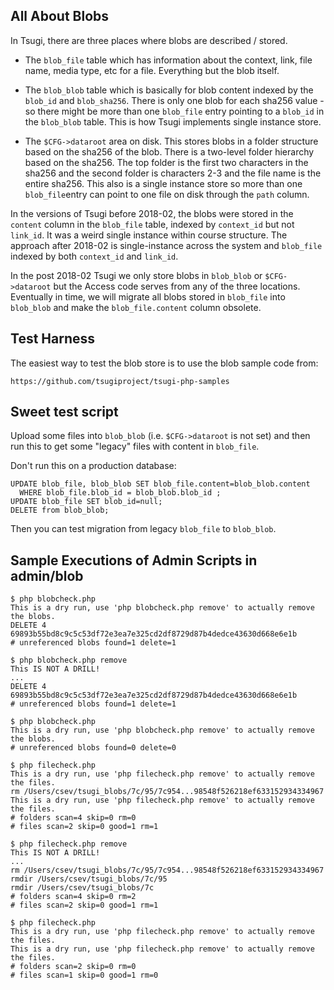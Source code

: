 
All About Blobs
---------------

In Tsugi, there are three places where blobs are described / stored.

* The `blob_file` table which has information about the context, link, file name,
media type, etc for a file.  Everything but the blob itself.

* The `blob_blob` table which is basically for blob content indexed by the `blob_id`
and `blob_sha256`.   There is only one blob for each sha256 value - so there might be
more than one `blob_file` entry pointing to a `blob_id` in the `blob_blob` table.
This is how Tsugi implements single instance store.

* The `$CFG->dataroot` area on disk.  This stores blobs in a folder structure based
on the sha256 of the blob.  There is a two-level folder hierarchy based on the sha256.
The top folder is the first two characters in the sha256 and the second folder is characters
2-3 and the file name is the entire sha256.  This also is a single instance store
so more than one `blob_file`entry can point to one file on disk through the `path` column.

In the versions of Tsugi before 2018-02, the blobs were stored in the `content` column
in the `blob_file` table, indexed by `context_id` but not `link_id`.  It was a weird
single instance within course structure.  The approach after 2018-02 is single-instance
across the system and `blob_file` indexed by both `context_id` and `link_id`.

In the post 2018-02 Tsugi we only store blobs in `blob_blob` or `$CFG->dataroot` but
the Access code serves from any of the three locations.   Eventually in time, we will
migrate all blobs stored in `blob_file` into `blob_blob` and make the `blob_file.content`
column obsolete.

Test Harness
------------

The easiest way to test the blob store is to use the blob sample code from:

    https://github.com/tsugiproject/tsugi-php-samples

Sweet test script
-----------------

Upload some files into `blob_blob` (i.e. `$CFG->dataroot` is not set) and then 
run this to get some "legacy" files with content in `blob_file`.

Don't run this on a production database:

    UPDATE blob_file, blob_blob SET blob_file.content=blob_blob.content
      WHERE blob_file.blob_id = blob_blob.blob_id ;
    UPDATE blob_file SET blob_id=null; 
    DELETE from blob_blob;

Then you can test migration from legacy `blob_file` to `blob_blob`.

Sample Executions of Admin Scripts in admin/blob
------------------------------------------------

    $ php blobcheck.php
    This is a dry run, use 'php blobcheck.php remove' to actually remove the blobs.
    DELETE 4 69893b55bd8c9c5c53df72e3ea7e325cd2df8729d87b4dedce43630d668e6e1b
    # unreferenced blobs found=1 delete=1

    $ php blobcheck.php remove
    This IS NOT A DRILL!
    ...
    DELETE 4 69893b55bd8c9c5c53df72e3ea7e325cd2df8729d87b4dedce43630d668e6e1b
    # unreferenced blobs found=1 delete=1

    $ php blobcheck.php 
    This is a dry run, use 'php blobcheck.php remove' to actually remove the blobs.
    # unreferenced blobs found=0 delete=0

    $ php filecheck.php 
    This is a dry run, use 'php filecheck.php remove' to actually remove the files.
    rm /Users/csev/tsugi_blobs/7c/95/7c954...98548f526218ef633152934334967
    This is a dry run, use 'php filecheck.php remove' to actually remove the files.
    # folders scan=4 skip=0 rm=0
    # files scan=2 skip=0 good=1 rm=1

    $ php filecheck.php remove
    This IS NOT A DRILL!
    ...
    rm /Users/csev/tsugi_blobs/7c/95/7c954...98548f526218ef633152934334967
    rmdir /Users/csev/tsugi_blobs/7c/95
    rmdir /Users/csev/tsugi_blobs/7c
    # folders scan=4 skip=0 rm=2
    # files scan=2 skip=0 good=1 rm=1

    $ php filecheck.php 
    This is a dry run, use 'php filecheck.php remove' to actually remove the files.
    This is a dry run, use 'php filecheck.php remove' to actually remove the files.
    # folders scan=2 skip=0 rm=0
    # files scan=1 skip=0 good=1 rm=0

